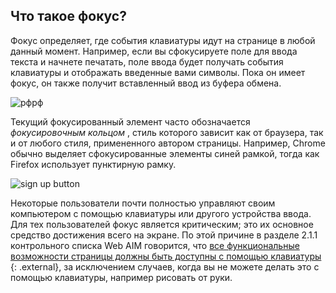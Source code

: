 ## Что такое фокус?

Фокус определяет, где события клавиатуры идут на странице в любой данный момент. Например, если вы сфокусируете поле для ввода текста и начнете печатать, поле ввода будет получать события клавиатуры и отображать введенные вами символы. Пока он имеет фокус, он также получит вставленный ввод из буфера обмена.

![рфрф](../../imgs/some.png)

Текущий фокусированный элемент часто обозначается *фокусировочным кольцом* , стиль которого зависит как от браузера, так и от любого стиля, примененного автором страницы. Например, Chrome обычно выделяет сфокусированные элементы синей рамкой, тогда как Firefox использует пунктирную рамку.

![sign up button](../imgs/sign-up.png)

Некоторые пользователи почти полностью управляют своим компьютером с помощью клавиатуры или другого устройства ввода. Для тех пользователей фокус является критическим; это их основное средство достижения всего на экране. По этой причине в разделе 2.1.1 контрольного списка Web AIM говорится, что [все функциональные возможности страницы должны быть доступны с помощью клавиатуры](https://webaim.org/standards/wcag/checklist#sc2.1.1) {: .external}, за исключением случаев, когда вы не можете делать это с помощью клавиатуры, например рисовать от руки.
